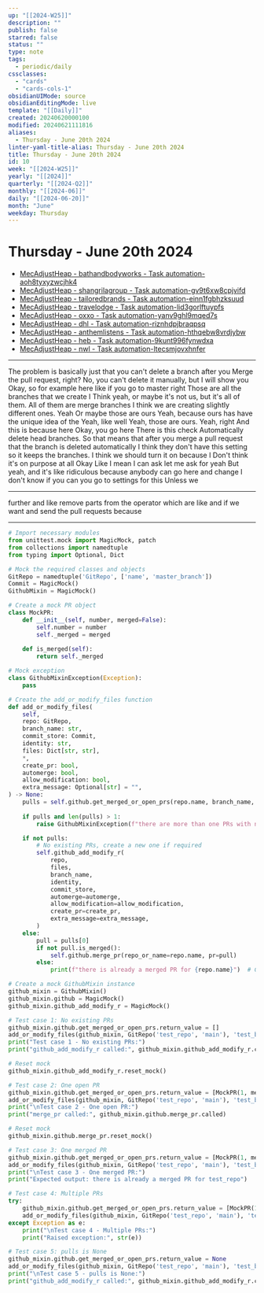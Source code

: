 ```yaml
---
up: "[[2024-W25]]"
description: ""
publish: false
starred: false
status: ""
type: note
tags:
  - periodic/daily
cssclasses:
  - "cards"
  - "cards-cols-1"
obsidianUIMode: source
obsidianEditingMode: live
template: "[[Daily]]"
created: 20240620000100
modified: 20240621111816
aliases:
  - Thursday - June 20th 2024
linter-yaml-title-alias: Thursday - June 20th 2024
title: Thursday - June 20th 2024
id: 10
week: "[[2024-W25]]"
yearly: "[[2024]]"
quarterly: "[[2024-Q2]]"
monthly: "[[2024-06]]"
daily: "[[2024-06-20]]"
month: "June"
weekday: Thursday
---
```


# Thursday - June 20th 2024

- [MecAdjustHeap - bathandbodyworks - Task automation-aoh8tyxyzwcjhk4](https://sre-provisioning-api.eng.medallia.com/ui/task/automation-aoh8tyxyzwcjhk4)
- [MecAdjustHeap - shangrilagroup - Task automation-gv9t6xw8cpjvifd](https://sre-provisioning-api.eng.medallia.com/ui/task/automation-gv9t6xw8cpjvifd)
- [MecAdjustHeap - tailoredbrands - Task automation-einn1fgbhzksuud](https://sre-provisioning-api.eng.medallia.com/ui/task/automation-einn1fgbhzksuud)
- [MecAdjustHeap - travelodge - Task automation-lid3gorlftuypfs](https://sre-provisioning-api.eng.medallia.com/ui/task/automation-lid3gorlftuypfs)
- [MecAdjustHeap - oxxo - Task automation-yanv9ghl9mqed7s](https://sre-provisioning-api.eng.medallia.com/ui/task/automation-yanv9ghl9mqed7s)
- [MecAdjustHeap - dhl - Task automation-riznhdpjbraqpsq](https://sre-provisioning-api.eng.medallia.com/ui/task/automation-riznhdpjbraqpsq)
- [MecAdjustHeap - anthemlistens - Task automation-hthqebw8vrdjybw](https://sre-provisioning-api.eng.medallia.com/ui/task/automation-hthqebw8vrdjybw)
- [MecAdjustHeap - heb - Task automation-9kunt996fynwdxa](https://sre-provisioning-api.eng.medallia.com/ui/task/automation-9kunt996fynwdxa)
- [MecAdjustHeap - nwl - Task automation-ltecsmjovxhnfer](https://sre-provisioning-api.eng.medallia.com/ui/task/automation-ltecsmjovxhnfer)

---

The problem is basically just that you can't delete a branch after you Merge the pull request, right? No, you can't delete it manually, but I will show you Okay, so for example here like if you go to master right Those are all the branches that we create I Think yeah, or maybe it's not us, but it's all of them. All of them are merge branches I think we are creating slightly different ones. Yeah Or maybe those are ours Yeah, because ours has have the unique idea of the Yeah, like well Yeah, those are ours. Yeah, right And this is because here Okay, you go here There is this check Automatically delete head branches. So that means that after you merge a pull request that the branch is deleted automatically I think they don't have this setting so it keeps the branches. I think we should turn it on because I Don't think it's on purpose at all Okay Like I mean I can ask let me ask for yeah But yeah, and it's like ridiculous because anybody can go here and change I don't know if you can you go to settings for this Unless we

---

further and like remove parts from the operator which are like and if we want and send the pull requests because

---

```python
# Import necessary modules
from unittest.mock import MagicMock, patch
from collections import namedtuple
from typing import Optional, Dict

# Mock the required classes and objects
GitRepo = namedtuple('GitRepo', ['name', 'master_branch'])
Commit = MagicMock()
GithubMixin = MagicMock()

# Create a mock PR object
class MockPR:
    def __init__(self, number, merged=False):
        self.number = number
        self._merged = merged
    
    def is_merged(self):
        return self._merged

# Mock exception
class GithubMixinException(Exception):
    pass

# Create the add_or_modify_files function
def add_or_modify_files(
    self,
    repo: GitRepo,
    branch_name: str,
    commit_store: Commit,
    identity: str,
    files: Dict[str, str],
    *,
    create_pr: bool,
    automerge: bool,
    allow_modification: bool,
    extra_message: Optional[str] = "",
) -> None:
    pulls = self.github.get_merged_or_open_prs(repo.name, branch_name, repo.master_branch)
    
    if pulls and len(pulls) > 1:
        raise GithubMixinException(f"there are more than one PRs with numbers: {[pull.number for pull in pulls]}")

    if not pulls:
        # No existing PRs, create a new one if required
        self.github_add_modify_r(
            repo,
            files,
            branch_name,
            identity,
            commit_store,
            automerge=automerge,
            allow_modification=allow_modification,
            create_pr=create_pr,
            extra_message=extra_message,
        )
    else:
        pull = pulls[0]
        if not pull.is_merged():
            self.github.merge_pr(repo_or_name=repo.name, pr=pull)
        else:
            print(f"there is already a merged PR for {repo.name}")  # Changed to print for testing

# Create a mock GithubMixin instance
github_mixin = GithubMixin()
github_mixin.github = MagicMock()
github_mixin.github_add_modify_r = MagicMock()

# Test case 1: No existing PRs
github_mixin.github.get_merged_or_open_prs.return_value = []
add_or_modify_files(github_mixin, GitRepo('test_repo', 'main'), 'test_branch', Commit(), 'test_identity', {}, create_pr=True, automerge=True, allow_modification=False)
print("Test case 1 - No existing PRs:")
print("github_add_modify_r called:", github_mixin.github_add_modify_r.called)

# Reset mock
github_mixin.github_add_modify_r.reset_mock()

# Test case 2: One open PR
github_mixin.github.get_merged_or_open_prs.return_value = [MockPR(1, merged=False)]
add_or_modify_files(github_mixin, GitRepo('test_repo', 'main'), 'test_branch', Commit(), 'test_identity', {}, create_pr=True, automerge=True, allow_modification=False)
print("\nTest case 2 - One open PR:")
print("merge_pr called:", github_mixin.github.merge_pr.called)

# Reset mock
github_mixin.github.merge_pr.reset_mock()

# Test case 3: One merged PR
github_mixin.github.get_merged_or_open_prs.return_value = [MockPR(1, merged=True)]
add_or_modify_files(github_mixin, GitRepo('test_repo', 'main'), 'test_branch', Commit(), 'test_identity', {}, create_pr=True, automerge=True, allow_modification=False)
print("\nTest case 3 - One merged PR:")
print("Expected output: there is already a merged PR for test_repo")

# Test case 4: Multiple PRs
try:
    github_mixin.github.get_merged_or_open_prs.return_value = [MockPR(1), MockPR(2)]
    add_or_modify_files(github_mixin, GitRepo('test_repo', 'main'), 'test_branch', Commit(), 'test_identity', {}, create_pr=True, automerge=True, allow_modification=False)
except Exception as e:
    print("\nTest case 4 - Multiple PRs:")
    print("Raised exception:", str(e))

# Test case 5: pulls is None
github_mixin.github.get_merged_or_open_prs.return_value = None
add_or_modify_files(github_mixin, GitRepo('test_repo', 'main'), 'test_branch', Commit(), 'test_identity', {}, create_pr=True, automerge=True, allow_modification=False)
print("\nTest case 5 - pulls is None:")
print("github_add_modify_r called:", github_mixin.github_add_modify_r.called)
```

